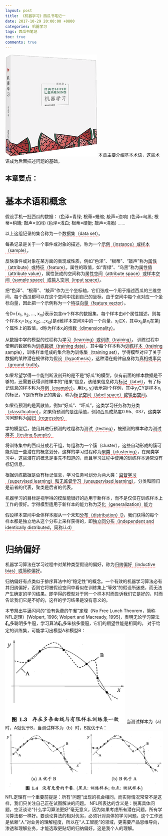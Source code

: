 ```yaml
---
layout: post
title: 《机器学习》西瓜书笔记一
date: 2017-10-29 20:00:00 +0800
categories: 机器学习
tags: 西瓜书笔记
toc: true
comments: true
---
```

![](1029XiGuaShu01/img01.png)
本章主要介绍基本术语，这些术语成为后面描述问题的基础。

本章要点：
- 
<!-- more -->

# 基本术语和概念
假设手机一批西瓜的数据：
(色泽=青绿; 根蒂=蜷缩; 敲声=浊响)
(色泽=乌黑; 根蒂=稍蜷; 敲声=沉闷)
(色泽=浅白; 根蒂=硬挺; 敲声=清脆)
……

以上这组记录的集合称为一个<span style="border-bottom:1px dashed red;">数据集（data set）</span>。

每条记录是关于一个事件或对象的描述，称为一个<span style="border-bottom:1px dashed red;">示例（instance）或样本（sample）</span>。

反映事件或对象在某方面的表现或性质，例如“色泽”、“根蒂”、“敲声”称为<span style="border-bottom:1px dashed red;">属性（attribute）或特征（feature）</span>。属性的取值，如“青绿”、“乌黑”称为<span style="border-bottom:1px dashed red;">属性值（attribute value）</span>，属性张成的空间称为<span style="border-bottom:1px dashed red;">属性空间（attribute space）或样本空间（sample space）或输入空间（input space）</span>。

把“色泽”、“根蒂”、“敲声”作为三个坐标轴，它们张成一个用于描述西瓜的三维空间，每个西瓜都可以在这个空间中找到自己的坐标，由于空间中每个点对应一个坐标向量，因此把一个示例称为一个<span style="border-bottom:1px dashed red;">特征向量（feature vector</span>）。

令D={x<sub>1</sub>, x<sub>2</sub>, ...,  x<sub>m</sub>}表示包含m个样本的数据集，每个样本由d个属性描述，则每个样本x<sub>i</sub>=(x<sub>i1</sub>; x<sub>i2</sub>;...;x<sub>id</sub>)是d维样本空间X中的一个向量，x<sub>i</sub>∈X，其中x<sub>ij</sub>是x<sub>i</sub>在第j个属性上的取值，d称为样本x<sub>i</sub>的<span style="border-bottom:1px dashed red;">维数（dimensionality）</span>。

从数据中学的模型的过程称为<span style="border-bottom:1px dashed red;">学习（learning）或训练（training）</span>。
训练过程中使用的数据称为<span style="border-bottom:1px dashed red;">训练数据（training data）</span>，其中每个样本称为<span style="border-bottom:1px dashed red;">训练样本（training sample）</span>，训练样本组成的集合称为<span style="border-bottom:1px dashed red;">训练集（training set）</span>，学得模型对应了关于数据的某种潜在规律称为<span style="border-bottom:1px dashed red;">假设（hypothesis）</span>，这种潜在规律自身称为<span style="border-bottom:1px dashed red;">真相或事实（ground-truth)</span>。

如果希望学得一个能判断没剖开的是不是“好瓜”的模型，仅有前面的样本数据是不够的，还需要获得训练样本的“结果”信息，该结果信息称为<span style="border-bottom:1px dashed red;">标记（label）</span>，有了标记信息的样本称为<span style="border-bottom:1px dashed red;">样例（example）</span>。用(x<sub>i</sub>, y<sub>i</sub>)表示第i个样例，其中y<sub>i</sub>∈Y是样本x<sub>i</sub>的标记，Y是所有标记的集合，称为<span style="border-bottom:1px dashed red;">标记空间（label space）或输出空间</span>。

如果待预测的是离散值，例如“好瓜”、“坏瓜”，这类学习任务称为<span style="border-bottom:1px dashed red;">分类（classification）</span>，如果待预测的是连续值，例如西瓜成熟度0.95、037，这类学习问题称为<span style="border-bottom:1px dashed red;">回归（regression）</span>

学的模型后，使用其进行预测的过程称为<span style="border-bottom:1px dashed red;">测试（testing）</span>，被预测的样本称为<span style="border-bottom:1px dashed red;">测试样本（testing Sample）</span>

将训练集中的西瓜分成若干组，每组称为一个簇（cluster），这些自动形成的簇可能对应一些潜在的概念划分，这样的学习过程称为<span style="border-bottom:1px dashed red;">聚类（clustering）</span>，在聚类学习中，这些潜在的概念是事先不知道的，而且学习过程中使用的训练样本通常没有标记信息。

根据训练数据是否有标记信息，学习任务可划分为两大类：<span style="border-bottom:1px dashed red;">监督学习（supervised learning）和无监督学习（unsupervised learning）</span>，分类和回归是前者的代表，聚类是后者的代表。

机器学习的目标是视学得的模型能很好的适用于新样本，而不是仅仅在训练样本上工作的很好。学得模型适用于新样本的能力称为<span style="border-bottom:1px dashed red;">泛化（generalization）能力</span>

假设样本空间中全体样本服从一个未知<span style="border-bottom:1px dashed red;">分布（distribution）D</span>，我们获得的每个样本都是独立地从这个分布上采样获得的，即<span style="border-bottom:1px dashed red;">独立同分布（independent and identically distributed，简称i.i.d）</span>

# 归纳偏好
机器学习算法在学习过程中对某种类型假设的偏好，称为<span style="border-bottom:1px dashed red;">归纳偏好（inductive bias）或简称偏好</span>。

归纳偏好有点类似于排序算法中的“稳定性”的概念。一个有效的机器学习算法必有其归纳偏好，否则它将被假设空间中看似在训练集上“等效”的假设所迷惑，而无法产生确定的学习结果。即学得的模型对于同一个样本时而告诉我们它是好的，时而告诉我们它是不好的，这样的学习结果是没有意义的。

本节祭出牛逼闪闪的“没有免费的午餐”定理（No Free Lunch Theorem，简称NFL定理）[Wolpert, 1996; Wolpert and Macready, 1995]，表明无论学习算法𝞷<sub>a</sub>多聪明多牛逼，学习算法𝞷<sub>b</sub>多笨拙多傻逼，它们的期望性能是相同的。
对于给定的训练集，可能学习出模型A和模型B：
![](1029XiGuaShu01/img02.png)
当测试样本为（a）时，A就优于B，当测试样本为（b）时，B就优于A：
![](1029XiGuaShu01/img03.png)
NFL定理有一个重要前提是：所有“问题”出现的机会相同，而实际情况常常不是这样，我们只关注自己正在试图解决的问题。
NFL所表达的含义是：脱离具体问题，空泛谈论“什么学习算法更好”毫无意义，因为如果考虑所有潜在问题，所有学习算法都一样好。要谈论算法的相对优劣，必须针对具体的学习问题。这个工作还是依赖“人”对业务的理解程度，所以在“人工智能”的领域，更需要产品思维导向，渗透和理解业务，才能选取更贴切的归纳偏好。这是我个人的理解。